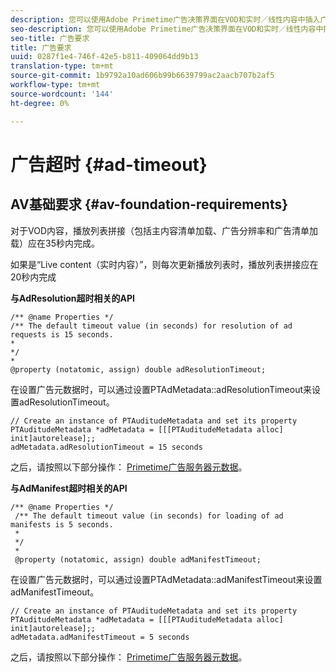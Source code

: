 ```yaml
---
description: 您可以使用Adobe Primetime广告决策界面在VOD和实时／线性内容中插入广告。
seo-description: 您可以使用Adobe Primetime广告决策界面在VOD和实时／线性内容中插入广告。
seo-title: 广告要求
title: 广告要求
uuid: 0287f1e4-746f-42e5-b811-409064dd9b13
translation-type: tm+mt
source-git-commit: 1b9792a10ad606b99b6639799ac2aacb707b2af5
workflow-type: tm+mt
source-wordcount: '144'
ht-degree: 0%

---
```



# 广告超时 {#ad-timeout}

## AV基础要求 {#av-foundation-requirements}

对于VOD内容，播放列表拼接（包括主内容清单加载、广告分辨率和广告清单加载）应在35秒内完成。

如果是“Live content（实时内容）”，则每次更新播放列表时，播放列表拼接应在20秒内完成

**与AdResolution超时相关的API**

```
/** @name Properties */
/** The default timeout value (in seconds) for resolution of ad requests is 15 seconds.
*
*/
*
@property (notatomic, assign) double adResolutionTimeout;
```

在设置广告元数据时，可以通过设置PTAdMetadata::adResolutionTimeout来设置adResolutionTimeout。

```
// Create an instance of PTAuditudeMetadata and set its property
PTAuditudeMetadata *adMetadata = [[[PTAuditudeMetadata alloc] init]autorelease];;
adMetadata.adResolutionTimeout = 15 seconds
```

之后，请按照以下部分操作： [Primetime广告服务器元数据](../..//tvsdk-3x-ios-prog/ios-3x-advertising/ios-3x-primetime-ad-serving-metadata/ios-3x-primetime-ad-serving-metadata.md)。

**与AdManifest超时相关的API**

```
/** @name Properties */
 /** The default timeout value (in seconds) for loading of ad manifests is 5 seconds.
 *
 */
 *
 @property (notatomic, assign) double adManifestTimeout; 
```

在设置广告元数据时，可以通过设置PTAdMetadata::adManifestTimeout来设置adManifestTimeout。


```
// Create an instance of PTAuditudeMetadata and set its property
PTAuditudeMetadata *adMetadata = [[[PTAuditudeMetadata alloc] init]autorelease];;
adMetadata.adManifestTimeout = 5 seconds
```

之后，请按照以下部分操作： [Primetime广告服务器元数据](../..//tvsdk-3x-ios-prog/ios-3x-advertising/ios-3x-primetime-ad-serving-metadata/ios-3x-primetime-ad-serving-metadata.md)。
